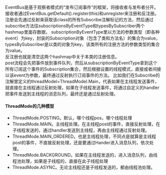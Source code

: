 EventBus是基于观察者模式的“发布订阅事件”的框架，将接收者与发布者分开。
接收者通过EventBus.getDefault().register(this)和unregister来注册和反注册。
注册会先通过反射来获取该class的所有Subscribe注解标记的方法，然后通过subscribe方法往subscriptionsByEventType和typesBySubscriber两个hashmap里面存数据，
subscriptionByEventType里以方法的参数类型（即各种event）为key，封装的Subscription对象（包含了类和方法名）的集合为value，typesBySubscriber是以类的对象为key，该类所有的注册方法的参数类型的集合为value。  
反注册也就是清空这两个hashmap中关于本类的注册信息。  
post流程会先把事件放到事件队列，然后从subscriptionByEventType拿到这个所有订阅这个事件的Subscription集合，然后根据设置的线程模式，直接或者间接以该event为参数，最终通过反射执行订阅事件的方法。
比如我们在Subscribe的注解里定义的threadModel=ThreadModel.Main，代表如果在主线程发送事件，就直接在主线程通过反射处理，如果在子线程发送事件，将通过自定义的handler把事件发送到主线程的消息队列，最终还是通过反射处理。
#### ThreadMode的几种模型
- ThreadMode.POSTING。默认，哪个线程pos，哪个线程处理
- ThreadMode.MAIN。主线程处理。在主线程post的事件，直接反射处理，在子线程发送的，通过handler发送到主线程，再由主线程通过反射处理。
- ThreadMode.MAIN_ORDERED。也是主线程处理，不同点是就算是主线程post的事件，不直接反射处理，还是要通过Hander进入消息队列，依次处理。
- ThreadMode.BACKGROUND。如果在主线程发送的，进入消息队列，由线程池处理，如果是子线程的，直接在此子线程处理
- ThreadMode.ASYNC。无论主线程还是子线程发送的，都由线程池处理。